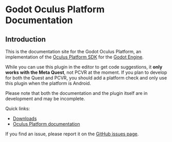 # Godot Oculus Platform Documentation

## Introduction

This is the documentation site for the Godot Oculus Platform, an implementation of the [Oculus Platform SDK](https://developer.oculus.com/documentation/native/ps-platform-intro/) for the [Godot Engine](https://godotengine.org).

While you can use this plugin in the editor to get code suggestions, it **only works with the Meta Quest**, not PCVR at the moment. If you plan to develop for both the Quest and PCVR, you should add a platform check and only use this plugin when the platform is Android.

Please note that both the documentation and the plugin itself are in development and may be incomplete.

Quick links:

- [Downloads](/godot_oculus_platform/download/)
- [Oculus Platform documentation](https://developer.oculus.com/documentation/native/ps-platform-intro/)

If you find an issue, please report it on the [GitHub issues page](https://github.com/decacis/godot_oculus_platform/issues).
